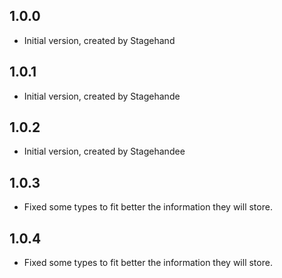 ## 1.0.0

- Initial version, created by Stagehand

## 1.0.1

- Initial version, created by Stagehande

## 1.0.2

- Initial version, created by Stagehandee

## 1.0.3

- Fixed some types to fit better the information they will store.

## 1.0.4

- Fixed some types to fit better the information they will store.